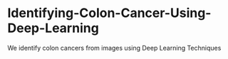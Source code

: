 # Identifying-Colon-Cancer-Using-Deep-Learning
 We identify colon cancers from images using Deep Learning Techniques
